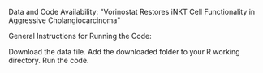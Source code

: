 Data and Code Availability: "Vorinostat Restores iNKT Cell Functionality in Aggressive Cholangiocarcinoma"

General Instructions for Running the Code:

Download the data file.
Add the downloaded folder to your R working directory.
Run the code. 
